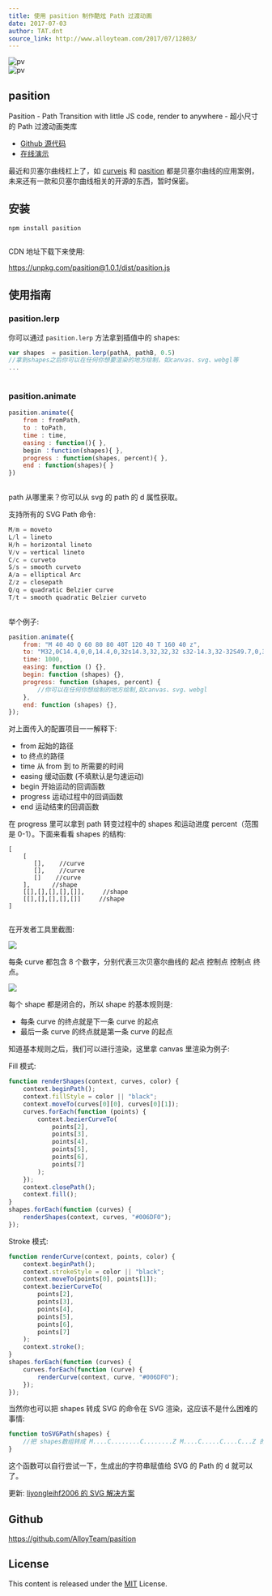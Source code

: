 ```yaml
---
title: 使用 pasition 制作酷炫 Path 过渡动画
date: 2017-07-03
author: TAT.dnt
source_link: http://www.alloyteam.com/2017/07/12803/
---
```


<!-- {% raw %} - for jekyll -->

![pv](http://www.alloyteam.com/wp-content/uploads/2017/07/105416-20170620094820476-131210795.gif)  
![pv](http://www.alloyteam.com/wp-content/uploads/2017/07/105416-20170620094817554-48316107.gif)

## pasition

Pasition - Path Transition with little JS code, render to anywhere - 超小尺寸的 Path 过渡动画类库

-   [Github 源代码](https://github.com/AlloyTeam/pasition)
-   [在线演示](https://alloyteam.github.io/pasition/)

最近和贝塞尔曲线杠上了，如 [curvejs](https://github.com/AlloyTeam/curvejs) 和 [pasition](https://github.com/AlloyTeam/pasition) 都是贝塞尔曲线的应用案例，未来还有一款和贝塞尔曲线相关的开源的东西，暂时保密。

## 安装

    npm install pasition
     

CDN 地址下载下来使用:

<https://unpkg.com/pasition@1.0.1/dist/pasition.js>

## 使用指南

### pasition.lerp

你可以通过 `pasition.lerp` 方法拿到插值中的 shapes:

```javascript
var shapes  = pasition.lerp(pathA, pathB, 0.5)
//拿到shapes之后你可以在任何你想要渲染的地方绘制，如canvas、svg、webgl等
...
 
```

### pasition.animate

```javascript
pasition.animate({
    from : fromPath,
    to : toPath,
    time : time,
    easing : function(){ },
    begin ：function(shapes){ },
    progress : function(shapes, percent){ },
    end : function(shapes){ }
})
 
```

path 从哪里来？你可以从 svg 的 path 的 d 属性获取。

支持所有的 SVG Path 命令:

```python
M/m = moveto
L/l = lineto
H/h = horizontal lineto
V/v = vertical lineto
C/c = curveto
S/s = smooth curveto
A/a = elliptical Arc
Z/z = closepath
Q/q = quadratic Belzier curve
T/t = smooth quadratic Belzier curveto
 
```

举个例子:

```javascript
pasition.animate({
    from: "M 40 40 Q 60 80 80 40T 120 40 T 160 40 z",
    to: "M32,0C14.4,0,0,14.4,0,32s14.3,32,32,32 s32-14.3,32-32S49.7,0,32,0z",
    time: 1000,
    easing: function () {},
    begin: function (shapes) {},
    progress: function (shapes, percent) {
        //你可以在任何你想绘制的地方绘制,如canvas、svg、webgl
    },
    end: function (shapes) {},
});
```

对上面传入的配置项目一一解释下:

-   from 起始的路径
-   to 终点的路径
-   time 从 from 到 to 所需要的时间
-   easing 缓动函数 (不填默认是匀速运动)
-   begin 开始运动的回调函数
-   progress 运动过程中的回调函数
-   end 运动结束的回调函数

在 progress 里可以拿到 path 转变过程中的 shapes 和运动进度 percent（范围是 0-1）。下面来看看 shapes 的结构:

    [
        [
           [],    //curve
           [],    //curve
           []    //curve   
        ],      //shape      
        [[],[],[],[],[]],     //shape      
        [[],[],[],[],[]]     //shape    
    ]
     

在开发者工具里截图:

![](http://images2015.cnblogs.com/blog/105416/201706/105416-20170620102737116-105264871.jpg)

每条 curve 都包含 8 个数字，分别代表三次贝塞尔曲线的 起点 控制点 控制点 终点。

![](http://images2015.cnblogs.com/blog/105416/201704/105416-20170421100408884-843332110.png)

每个 shape 都是闭合的，所以 shape 的基本规则是:

-   每条 curve 的终点就是下一条 curve 的起点
-   最后一条 curve 的终点就是第一条 curve 的起点

知道基本规则之后，我们可以进行渲染，这里拿 canvas 里渲染为例子:

Fill 模式:

```javascript
function renderShapes(context, curves, color) {
    context.beginPath();
    context.fillStyle = color || "black";
    context.moveTo(curves[0][0], curves[0][1]);
    curves.forEach(function (points) {
        context.bezierCurveTo(
            points[2],
            points[3],
            points[4],
            points[5],
            points[6],
            points[7]
        );
    });
    context.closePath();
    context.fill();
}
shapes.forEach(function (curves) {
    renderShapes(context, curves, "#006DF0");
});
```

Stroke 模式:

```javascript
function renderCurve(context, points, color) {
    context.beginPath();
    context.strokeStyle = color || "black";
    context.moveTo(points[0], points[1]);
    context.bezierCurveTo(
        points[2],
        points[3],
        points[4],
        points[5],
        points[6],
        points[7]
    );
    context.stroke();
}
shapes.forEach(function (curves) {
    curves.forEach(function (curve) {
        renderCurve(context, curve, "#006DF0");
    });
});
```

当然你也可以把 shapes 转成 SVG 的命令在 SVG 渲染，这应该不是什么困难的事情:

```javascript
function toSVGPath(shapes) {
    //把 shapes数组转成 M....C........C........Z M....C.....C....C...Z 的字符串。
}
```

这个函数可以自行尝试一下，生成出的字符串赋值给 SVG 的 Path 的 d 就可以了。

更新: [liyongleihf2006 的 SVG 解决方案](https://github.com/AlloyTeam/pasition/blob/master/docs/svg.md)

## Github

<https://github.com/AlloyTeam/pasition>

## License

This content is released under the [MIT](http://opensource.org/licenses/MIT) License.


<!-- {% endraw %} - for jekyll -->
